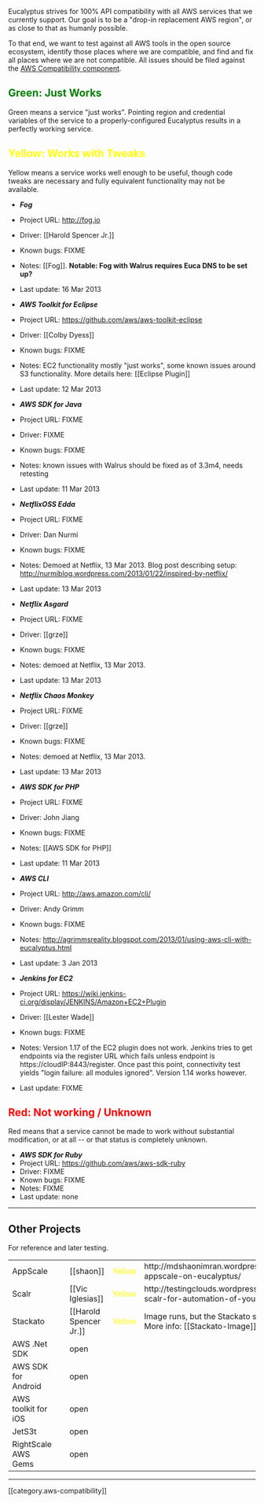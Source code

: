 Eucalyptus strives for 100% API compatibility with all AWS services that we currently support.  Our goal is to be a "drop-in replacement AWS region", or as close to that as humanly possible.

To that end, we want to test against all AWS tools in the open source ecosystem, identify those places where we are compatible, and find and fix all places where we are not compatible. All issues should be filed against the [AWS Compatibility component](https://eucalyptus.atlassian.net/browse/EUCA/component/10201).


## <font color="green">Green: Just Works</font>

Green means a service "just works". Pointing region and credential variables of the service to a properly-configured Eucalyptus results in a perfectly working service.

## <font background="black" color="yellow">Yellow: Works with Tweaks</font>

Yellow means a service works well enough to be useful, though code tweaks are necessary and fully equivalent functionality may not be available.

* _**Fog**_
 * Project URL: http://fog.io
 * Driver: [[Harold Spencer Jr.]]
 * Known bugs: FIXME
 * Notes: [[Fog]]. **Notable: Fog with Walrus requires Euca DNS to be set up?**
 * Last update: 16 Mar 2013

* _**AWS Toolkit for Eclipse**_
 * Project URL: https://github.com/aws/aws-toolkit-eclipse
 * Driver: [[Colby Dyess]]
 * Known bugs: FIXME
 * Notes: EC2 functionality mostly "just works", some known issues around S3 functionality. More details here: [[Eclipse Plugin]]
 * Last update: 12 Mar 2013

* _**AWS SDK for Java**_ 
 * Project URL: FIXME
 * Driver: FIXME
 * Known bugs: FIXME
 * Notes: known issues with Walrus should be fixed as of 3.3m4, needs retesting
 * Last update: 11 Mar 2013

* _**NetflixOSS Edda**_
 * Project URL: FIXME
 * Driver: Dan Nurmi
 * Known bugs: FIXME
 * Notes: Demoed at Netflix, 13 Mar 2013. Blog post describing setup: http://nurmiblog.wordpress.com/2013/01/22/inspired-by-netflix/
 * Last update: 13 Mar 2013

* _**Netflix Asgard**_
 * Project URL: FIXME
 * Driver: [[grze]]
 * Known bugs: FIXME
 * Notes: demoed at Netflix, 13 Mar 2013.
 * Last update: 13 Mar 2013

* _**Netflix Chaos Monkey**_
 * Project URL: FIXME
 * Driver: [[grze]]
 * Known bugs: FIXME
 * Notes: demoed at Netflix, 13 Mar 2013.
 * Last update: 13 Mar 2013

* _**AWS SDK for PHP**_
 * Project URL: FIXME
 * Driver: John Jiang
 * Known bugs: FIXME
 * Notes: [[AWS SDK for PHP]]
 * Last update: 11 Mar 2013

* _**AWS CLI**_
 * Project URL: http://aws.amazon.com/cli/
 * Driver: Andy Grimm
 * Known bugs: FIXME
 * Notes: http://agrimmsreality.blogspot.com/2013/01/using-aws-cli-with-eucalyptus.html
 * Last update: 3 Jan 2013

* _**Jenkins for EC2**_
 * Project URL: https://wiki.jenkins-ci.org/display/JENKINS/Amazon+EC2+Plugin
 * Driver: [[Lester Wade]]
 * Known bugs: FIXME
 * Notes: Version 1.17 of the EC2 plugin does not work. Jenkins tries to get endpoints via the register URL which fails unless endpoint is https://cloudIP:8443/register. Once past this point, connectivity test yields "login failure: all modules ignored". Version 1.14 works however.
 * Last update: FIXME

## <font color="red">Red: Not working / Unknown</font>

Red means that a service cannot be made to work without substantial modification, or at all -- or that status is completely unknown.

* _**AWS SDK for Ruby**_ 
 * Project URL: https://github.com/aws/aws-sdk-ruby
 * Driver: FIXME
 * Known bugs: FIXME
 * Notes: FIXME
 * Last update: none

*****

## Other Projects

For reference and later testing.

<table>
  <tr><td>AppScale</td><td>&nbsp;</td><td>[[shaon]]</td><td><font color="yellow">Yellow</font></td><td>http://mdshaonimran.wordpress.com/2013/03/01/run-appscale-on-eucalyptus/</td></tr>
  <tr><td>Scalr</td><td>&nbsp;</td><td>[[Vic Iglesias]]</td><td><font color="yellow">Yellow</font></td><td>http://testingclouds.wordpress.com/2013/01/23/using-scalr-for-automation-of-your-eucalyptus-cloud/</td></tr>
  <tr><td>Stackato</td><td>&nbsp;</td><td>[[Harold Spencer Jr.]]</td><td><font color="yellow">Yellow</font></td><td>Image runs, but the Stackato services do not yet work. More info: [[Stackato-Image]]</td></tr>
  <tr><td>AWS .Net SDK</td><td>&nbsp;</td><td>open</td><td>&nbsp;</td><td>&nbsp;</td></tr>
  <tr><td>AWS SDK for Android</td><td>&nbsp;</td><td>open</td><td>&nbsp;</td><td>&nbsp;</td></tr>
  <tr><td>AWS toolkit for iOS</td><td>&nbsp;</td><td>open</td><td>&nbsp;</td><td>&nbsp;</td></tr>
  <tr><td>JetS3t</td><td>&nbsp;</td><td>open</td><td>&nbsp;</td><td>&nbsp;</td></tr>
  <tr><td>RightScale AWS Gems</td><td>&nbsp;</td><td>open</td><td>&nbsp;</td><td>&nbsp;</td></tr>
</table>

*****

[[category.aws-compatibility]]
